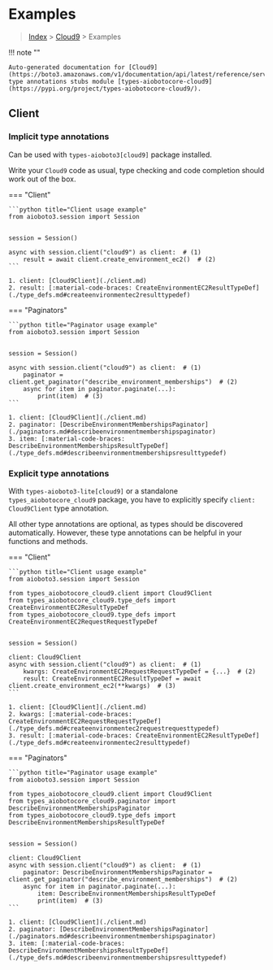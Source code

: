 # Examples

> [Index](../README.md) > [Cloud9](./README.md) > Examples

!!! note ""

    Auto-generated documentation for [Cloud9](https://boto3.amazonaws.com/v1/documentation/api/latest/reference/services/cloud9.html#Cloud9)
    type annotations stubs module [types-aiobotocore-cloud9](https://pypi.org/project/types-aiobotocore-cloud9/).

## Client

### Implicit type annotations

Can be used with `types-aioboto3[cloud9]` package installed.

Write your `Cloud9` code as usual,
type checking and code completion should work out of the box.



=== "Client"

    ```python title="Client usage example"
    from aioboto3.session import Session


    session = Session()

    async with session.client("cloud9") as client:  # (1)
        result = await client.create_environment_ec2()  # (2)
    ```

    1. client: [Cloud9Client](./client.md)
    2. result: [:material-code-braces: CreateEnvironmentEC2ResultTypeDef](./type_defs.md#createenvironmentec2resulttypedef) 



=== "Paginators"

    ```python title="Paginator usage example"
    from aioboto3.session import Session


    session = Session()

    async with session.client("cloud9") as client:  # (1)
        paginator = client.get_paginator("describe_environment_memberships")  # (2)
        async for item in paginator.paginate(...):
            print(item)  # (3)
    ```

    1. client: [Cloud9Client](./client.md)
    2. paginator: [DescribeEnvironmentMembershipsPaginator](./paginators.md#describeenvironmentmembershipspaginator)
    3. item: [:material-code-braces: DescribeEnvironmentMembershipsResultTypeDef](./type_defs.md#describeenvironmentmembershipsresulttypedef) 




### Explicit type annotations

With `types-aioboto3-lite[cloud9]`
or a standalone `types_aiobotocore_cloud9` package, you have to explicitly specify
`client: Cloud9Client` type annotation.

All other type annotations are optional, as types should be discovered automatically.
However, these type annotations can be helpful in your functions and methods.


=== "Client"

    ```python title="Client usage example"
    from aioboto3.session import Session

    from types_aiobotocore_cloud9.client import Cloud9Client
    from types_aiobotocore_cloud9.type_defs import CreateEnvironmentEC2ResultTypeDef
    from types_aiobotocore_cloud9.type_defs import CreateEnvironmentEC2RequestRequestTypeDef


    session = Session()

    client: Cloud9Client
    async with session.client("cloud9") as client:  # (1)
        kwargs: CreateEnvironmentEC2RequestRequestTypeDef = {...}  # (2)
        result: CreateEnvironmentEC2ResultTypeDef = await client.create_environment_ec2(**kwargs)  # (3)
    ```

    1. client: [Cloud9Client](./client.md)
    2. kwargs: [:material-code-braces: CreateEnvironmentEC2RequestRequestTypeDef](./type_defs.md#createenvironmentec2requestrequesttypedef) 
    3. result: [:material-code-braces: CreateEnvironmentEC2ResultTypeDef](./type_defs.md#createenvironmentec2resulttypedef) 



=== "Paginators"

    ```python title="Paginator usage example"
    from aioboto3.session import Session

    from types_aiobotocore_cloud9.client import Cloud9Client
    from types_aiobotocore_cloud9.paginator import DescribeEnvironmentMembershipsPaginator
    from types_aiobotocore_cloud9.type_defs import DescribeEnvironmentMembershipsResultTypeDef


    session = Session()

    client: Cloud9Client
    async with session.client("cloud9") as client:  # (1)
        paginator: DescribeEnvironmentMembershipsPaginator = client.get_paginator("describe_environment_memberships")  # (2)
        async for item in paginator.paginate(...):
            item: DescribeEnvironmentMembershipsResultTypeDef
            print(item)  # (3)
    ```

    1. client: [Cloud9Client](./client.md)
    2. paginator: [DescribeEnvironmentMembershipsPaginator](./paginators.md#describeenvironmentmembershipspaginator)
    3. item: [:material-code-braces: DescribeEnvironmentMembershipsResultTypeDef](./type_defs.md#describeenvironmentmembershipsresulttypedef) 




